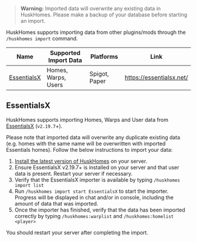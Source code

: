 > **Warning:** Imported data will overwrite any existing data in HuskHomes. Please make a backup of your database before starting an import.

HuskHomes supports importing data from other plugins/mods through the `/huskhomes import` command.

| Name                        | Supported Import Data | Platforms          | Link                     |
|-----------------------------|-----------------------|--------------------|--------------------------|
| [EssentialsX](#essentialsx) | Homes, Warps, Users   | Spigot, Paper      | https://essentialsx.net/ |


## EssentialsX
HuskHomes supports importing Homes, Warps and User data from [EssentialsX](https://essentialsx.net/) (`v2.19.7`+).

Please note that imported data will overwrite any duplicate existing data (e.g. homes with the same name will be overwritten with imported Essentials homes). Follow the below instructions to import your data:

1. [Install the latest version of HuskHomes](setup) on your server.
2. Ensure EssentialsX v2.19.7+ is installed on your server and that user data is present. Restart your server if necessary.
3. Verify that the EssentialsX importer is available by typing `/huskhomes import list`
4. Run `/huskhomes import start EssentialsX` to start the importer. Progress will be displayed in chat and/or in console, including the amount of data that was imported.
5. Once the importer has finished, verify that the data has been imported correctly by typing `/huskhomes:warplist` and `/huskhomes:homelist <player>`

You should restart your server after completing the import.